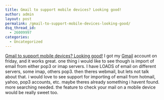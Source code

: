 ```yaml
---
title: Gmail to support mobile devices? Looking good!
author: admin
layout: post
permalink: /gmail-to-support-mobile-devices-looking-good/
dsq_thread_id:
  - 26009997
categories:
  - Uncategorized
---
```

[Gmail to support mobile devices? Looking good!][1] I got my [Gmail][2] account on friday, and it works great. one thing i would like to see though is import of email from either pop3 or imap servers. I have LOADS of email on different servers, some imap, others pop3. then theres webmail, but lets not talk about that. i would love to see support for importing of email from hotmail, yahoo, pop3 accounts, etc. maybe theres already something i havent found. more searching needed. the feature to check your mail on a mobile device would be really sweet too.

 [1]: http://www.engadget.com/entry/5338013812489879/
 [2]: http://gmail.google.com